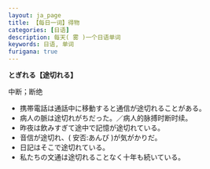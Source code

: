 ```yaml
---
layout: ja_page
title: 【每日一词】得物
categories: [日语]
description: 每天( 雾 )一个日语单词
keywords: 日语, 单词
furigana: true
---
```


**とぎれる【途切れる】**

中断；断绝

*   携帯電話は通話中に移動すると通信が途切れることがある。
*   病人の脈は途切れがちだった。／病人的脉搏时断时续。
*   昨夜は飲みすぎて途中で記憶が途切れている。
*   音信が途切れ、( 安否:あんぴ )が気がかりだ。
*   日記はそこで途切れている。
*   私たちの文通は途切れることなく十年も続いている。